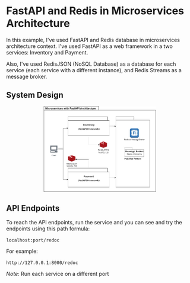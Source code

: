 # FastAPI and Redis in Microservices Architecture

In this example, I've used FastAPI and Redis database in microservices architecture context.
I've used FastAPI as a web framework in a two services: Inventory and Payment.

Also, I've used RedisJSON (NoSQL Database) as a database for each service (each service with a different instance), and Redis Streams as a message broker.

## System Design

<p align="center">
<img src="System Diagram - FastAPI Microservices.jpg" width=60% height=60%>
</p>

## API Endpoints
To reach the API endpoints, run the service and you can see and try the endpoints using this path formula:

```
localhost:port/redoc
```

For example:

```
http://127.0.0.1:8000/redoc
```

*Note*: Run each service on a different port

